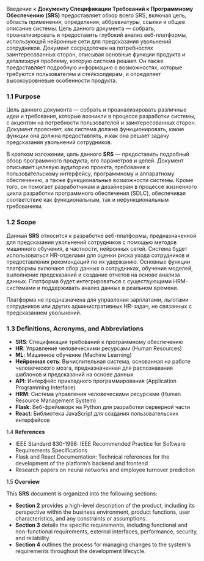 Введение к **Документу Спецификации Требований к Программному Обеспечению (SRS)** предоставляет обзор всего SRS, включая цель, область применения, определения, аббревиатуры, ссылки и общее описание системы. Цель данного документа — собрать, проанализировать и предоставить глубокий анализ веб-платформы, использующей нейронные сети для предсказания увольнений сотрудников. Документ сосредоточен на потребностях заинтересованных сторон, описывая основные функции продукта и детализируя проблему, которую система решает. Он также предоставляет подробную информацию о возможностях, которые требуются пользователям и стейкхолдерам, и определяет высокоуровневые особенности продукта.

### 1.1 Purpose

Цель данного документа — собрать и проанализировать различные идеи и требования, которые возникли в процессе разработки системы, с акцентом на потребности пользователей и заинтересованных сторон. Документ проясняет, как система должна функционировать, какие функции она должна предоставлять, и как она решает задачу предсказания увольнений сотрудников.

В кратком изложении, цель данного **SRS** — предоставить подробный обзор программного продукта, его параметров и целей. Документ описывает целевую аудиторию проекта, требования к пользовательскому интерфейсу, программному и аппаратному обеспечению, а также функциональные возможности системы. Кроме того, он помогает разработчикам и дизайнерам в процессе жизненного цикла разработки программного обеспечения (SDLC), обеспечивая соответствие как функциональным, так и нефункциональным требованиям.

### 1.2 Scope

Данный **SRS** относится к разработке веб-платформы, предназначенной для предсказания увольнений сотрудников с помощью методов машинного обучения, в частности, нейронных сетей. Система будет использоваться HR-отделами для оценки риска ухода сотрудников и предоставления рекомендаций по их удержанию. Основные функции платформы включают сбор данных о сотрудниках, обучение моделей, выполнение предсказаний и создание отчетов на основе анализа данных. Платформа будет интегрироваться с существующими HRM-системами и поддерживать анализ данных в реальном времени.

Платформа не предназначена для управления зарплатами, льготами сотрудников или других административных HR-задач, не связанных с предсказанием увольнений.

### 1.3 Definitions, Acronyms, and Abbreviations

- **SRS**: Спецификация требований к программному обеспечению
- **HR**: Управление человеческими ресурсами (Human Resources)
- **ML**: Машинное обучение (Machine Learning)
- **Нейронная сеть**: Вычислительная система, основанная на работе человеческого мозга, предназначенная для распознавания шаблонов и предсказаний на основе данных
- **API**: Интерфейс прикладного программирования (Application Programming Interface)
- **HRM**: Система управления человеческими ресурсами (Human Resource Management System)
- **Flask**: Веб-фреймворк на Python для разработки серверной части
- **React**: Библиотека JavaScript для создания пользовательских интерфейсов

1.4 **References**

- IEEE Standard 830-1998: IEEE Recommended Practice for Software Requirements Specifications
- Flask and React Documentation: Technical references for the development of the platform’s backend and frontend
- Research papers on neural networks and employee turnover prediction

1.5 **Overview**

This **SRS** document is organized into the following sections:

- **Section 2** provides a high-level description of the product, including its perspective within the business environment, product functions, user characteristics, and any constraints or assumptions.
- **Section 3** details the specific requirements, including functional and non-functional requirements, external interfaces, performance, security, and reliability.
- **Section 4** outlines the process for managing changes to the system's requirements throughout the development lifecycle.